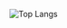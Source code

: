 ![Top Langs](https://github-readme-stats.vercel.app/api/top-langs/?username=Courtshipfy&layout=compact&theme=radical&locale=cn)



